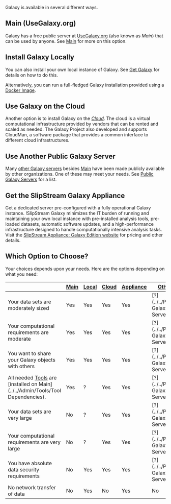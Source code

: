 Galaxy is available in several different ways.

## Main (UseGalaxy.org)

Galaxy has a free public server at [UseGalaxy.org](http://usegalaxy.org/) (also known as *Main*) that can be used by anyone.  See [Main](/src/Main/index.md) for more on this option.

## Install Galaxy Locally

You can also install your own local instance of Galaxy.  See [Get Galaxy](/src/Admin/GetGalaxy/index.md) for details on how to do this.

Alternatively, you can run a full-fledged Galaxy installation provided using a [Docker Image](https://github.com/bgruening/docker-galaxy-stable).

## Use Galaxy on the Cloud

Another option is to install Galaxy on the *[Cloud](/src/Cloud/index.md)*.  The cloud is a virtual computational infrastructure provided by vendors that can be rented and scaled as needed. The Galaxy Project also developed and supports CloudMan, a software package that provides a common interface to different cloud infrastructures.

## Use Another Public Galaxy Server

Many [other Galaxy servers](/src/PublicGalaxyServers/index.md) besides [Main](/src/Main/index.md) have been made publicly available by other organizations.  One of these may meet your needs.  See [Public Galaxy Servers](/src/PublicGalaxyServers/index.md) for a list.

## Get the SlipStream Galaxy Appliance

Get a dedicated server pre-configured with a fully operational Galaxy instance.  !SlipStream Galaxy minimizes the IT burden of running and maintaining your own local instance with pre-installed analysis tools, pre-loaded datasets, automatic software updates, and a high-performance infrastructure designed to handle computationally intensive analysis tasks.  Visit the [SlipStream Appliance: Galaxy Edition website](http://www.bioteam.net/slipstream/galaxy-edition) for pricing and other details.

## Which Option to Choose?

Your choices depends upon your needs.  Here are the options depending on what you need:

| |  [Main](/src/Main/index.md)  |  [Local](/src/Admin/GetGalaxy/index.md)  |  [Cloud](/src/Cloud/index.md)  |  [Appliance](http://www.bioteam.net/slipstream/galaxy-edition)  |  [Other](/src/PublicGalaxyServers/index.md)  | 
| --- | ------------------- | ------------------------------- | --------------------- | -------------------------------------------------------------- | ----------------------------------- | 
| Your data sets are moderately sized |  Yes  |  Yes  |  Yes  |  Yes  |  [?](../../Public Galaxy Servers)  | 
| Your computational requirements are moderate |  Yes  |  Yes  |  Yes  |  Yes  |  [?](../../Public Galaxy Servers)  | 
| You want to share your Galaxy objects with others |  Yes  |  Yes  |  Yes  |  Yes  |  [?](../../Public Galaxy Servers)  | 
| All needed [Tools](/src/Tools/index.md) are [installed on Main](../../Admin/Tools/Tool Dependencies). |  Yes  |  ?  |  Yes  |  Yes |  [?](../../Public Galaxy Servers)  | 
| Your data sets are very large |  No  |  ?  |  Yes  |  Yes  |  [?](../../Public Galaxy Servers)  | 
| Your computational requirements are very large |  No  |  ?  |  Yes  |  Yes  |  [?](../../Public Galaxy Servers)  | 
| You have absolute data security requirements |  No  |  Yes  |  Yes  |  Yes  |  [?](../../Public Galaxy Servers)  | 
| No network transfer of data |  No  |  Yes  |  No  |  Yes  |  No  | 
